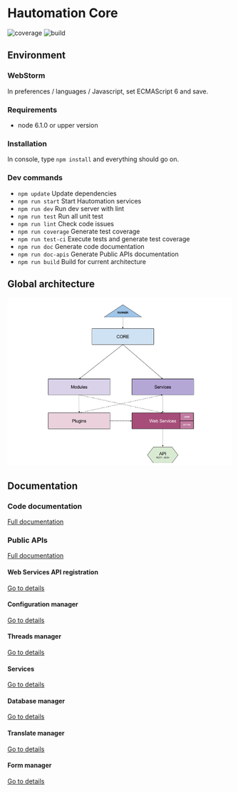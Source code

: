 # Hautomation Core

![coverage](http://honey.hd.free.fr:81/hautomation/core-node/badges/master/coverage.svg?job=test)  ![build](http://honey.hd.free.fr:81/hautomation/core-node/badges/master/build.svg)

## Environment

### WebStorm

In preferences / languages / Javascript, set ECMAScript 6 and save.

### Requirements

* node 6.1.0 or upper version

### Installation

In console, type `npm install` and everything should go on.

### Dev commands

* `npm update` Update dependencies
* `npm run start` Start Hautomation services
* `npm run dev` Run dev server with lint
* `npm run test` Run all unit test
* `npm run lint` Check code issues
* `npm run coverage` Generate test coverage
* `npm run test-ci` Execute tests and generate test coverage
* `npm run doc` Generate code documentation
* `npm run doc-apis` Generate Public APIs documentation
* `npm run build` Build for current architecture

## Global architecture

![Global architecture](doc/architecture.png "Global architecture")

## Documentation

### Code documentation

[Full documentation](doc/DOCUMENTATION.md)

### Public APIs

[Full documentation](doc/PUBLIC-APIS.md)

#### Web Services API registration

[Go to details](src/services/webservices/README.md)

#### Configuration manager

[Go to details](src/modules/confmanager/README.md)

#### Threads manager

[Go to details](src/modules/threadsmanager/README.md)

#### Services

[Go to details](src/services/README.md)

#### Database manager

[Go to details](src/modules/dbmanager/README.md)

#### Translate manager

[Go to details](src/modules/translatemanager/README.md)

#### Form manager

[Go to details](src/modules/formmanager/README.md)
